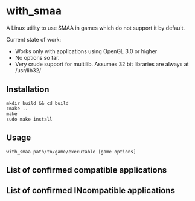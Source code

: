 
# with_smaa

A Linux utility to use SMAA in games which do not support it by default.

Current state of work:

- Works only with applications using OpenGL 3.0 or higher
- No options so far.
- Very crude support for multilib. Assumes 32 bit libraries are always at /usr/lib32/

## Installation

    mkdir build && cd build
	cmake ..
	make
	sudo make install

## Usage

    with_smaa path/to/game/executable [game options]

## List of confirmed compatible applications

## List of confirmed INcompatible applications
